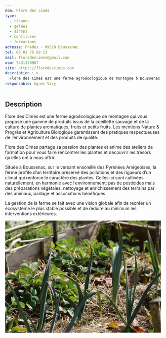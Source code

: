 ```yaml
---
nom: Flore des cimes
type: 
  - tisanes
  - gelées
  - sirops
  - confitures
  - formations
adresse: Predes - 09320 Boussenac
tel: 06 01 75 60 13
mail: floredescimes@gmail.com
osm: 7431130987
site: https://floredescimes.com
description : >
  Flore des Cimes est une ferme agroécologique de montagne à Boussenac. Elle propose des produits bio issus de la cueillette sauvage et de la culture de plantes aromatiques, et anime des ateliers sur les plantes. 
responsable: Agnès Viry
---
```


## Description

Flore des Cimes est une ferme agroécologique de montagne qui vous propose une gamme de produits issus de la cueillette sauvage et de la culture de plantes aromatiques, fruits et petits fruits. Les mentions Nature & Progrès et Agriculture Biologique garantissent des pratiques respectueuses de l’environnement et des produits de qualité.  

Flore des Cimes partage sa passion des plantes et anime des ateliers de formation pour vous faire rencontrer les plantes et découvrir les trésors qu’elles ont à nous offrir.  

Située à Boussenac, sur le versant ensoleillé des Pyrénées Ariégeoises, la ferme profite d’un territoire préservé des pollutions et des rigueurs d’un climat qui renforce le caractère des plantes. Celles-ci sont cultivées naturellement, en harmonie avec l’environnement: pas de pesticides mais des préparations végétales, nettoyage et enrichissement des terrains par des animaux, paillage et associations bénéfiques.  

La gestion de la ferme se fait avec une vision globale afin de recréer un écosystème le plus stable possible et de réduire au minimum les interventions extérieures.  

![Flore des cimes](./media/flore-des-cimes.jpg)
